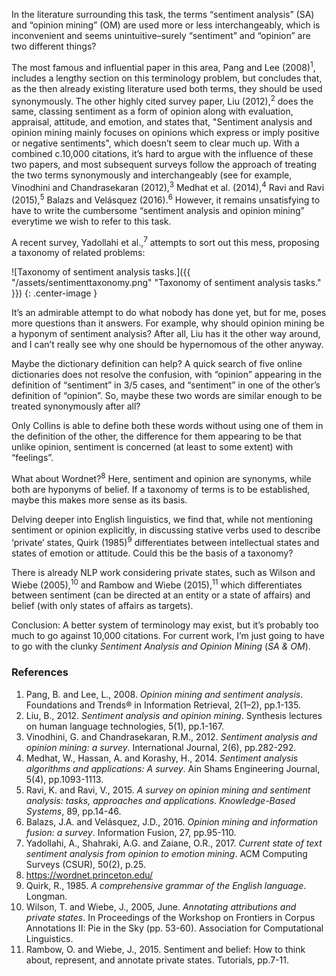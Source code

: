 In the literature surrounding this task, the terms “sentiment analysis” (SA) and “opinion mining” (OM) are used more or less interchangeably, which is inconvenient and seems unintuitive–surely “sentiment” and “opinion” are two different things?

The most famous and influential paper in this area, Pang and Lee (2008)<sup>1</sup>, includes a lengthy section on this terminology problem, but concludes that, as the then already existing literature used both terms, they should be used synonymously. The other highly cited survey paper, Liu (2012),<sup>2</sup> does the same, classing sentiment as a form of opinion along with evaluation, appraisal, attitude, and emotion, and states that, "Sentiment analysis and opinion mining mainly focuses on opinions which express or imply positive or negative sentiments", which doesn’t seem to clear much up. With a combined c.10,000 citations, it’s hard to argue with the influence of these two papers, and most subsequent surveys follow the approach of treating the two terms synonymously and interchangeably (see for example, Vinodhini and Chandrasekaran (2012),<sup>3</sup> Medhat et al. (2014),<sup>4</sup> Ravi and Ravi (2015),<sup>5</sup> Balazs and Velásquez (2016).<sup>6</sup> However, it remains unsatisfying to have to write the cumbersome “sentiment analysis and opinion mining” everytime we wish to refer to this task.

A recent survey, Yadollahi et al.,<sup>7</sup> attempts to sort out this mess, proposing a taxonomy of related problems:

![Taxonomy of sentiment analysis tasks.]({{ "/assets/sentimenttaxonomy.png" "Taxonomy of sentiment analysis tasks." }}) {: .center-image }

It’s an admirable attempt to do what nobody has done yet, but for me, poses more questions than it answers. For example, why should opinion mining be a hyponym of sentiment analysis? After all, Liu has it the other way around, and I can’t really see why one should be hypernomous of the other anyway.

Maybe the dictionary definition can help? A quick search of five online dictionaries does not resolve the confusion, with “opinion” appearing in the definition of “sentiment” in 3/5 cases, and “sentiment” in one of the other’s definition of “opinion”. So, maybe these two words are similar enough to be treated synonymously after all?

Only Collins is able to define both these words without using one of them in the definition of the other, the difference for them appearing to be that unlike opinion, sentiment is concerned (at least to some extent) with “feelings”. 

What about Wordnet?<sup>8</sup> Here, sentiment and opinion are synonyms, while both are hyponyms of belief. If a taxonomy of terms is to be established, maybe this makes more sense as its basis.

Delving deeper into English linguistics, we find that, while not mentioning sentiment or opinion explicitly, in discussing stative verbs used to describe ‘private’ states, Quirk (1985)<sup>9</sup> differentiates between intellectual states and states of emotion or attitude. Could this be the basis of a taxonomy?


There is already NLP work considering private states, such as Wilson and Wiebe (2005),<sup>10</sup> and Rambow and Wiebe (2015),<sup>11</sup> which differentiates between sentiment (can be directed at an entity or a state of affairs) and belief (with only states of affairs as targets).

Conclusion:
A better system of terminology may exist, but it’s probably too much to go against 10,000 citations. For current work, I’m just going to have to go with the clunky <em>Sentiment Analysis and Opinion Mining</em> (<em>SA & OM</em>).

<h3>References</h3>

1. Pang, B. and Lee, L., 2008. <em>Opinion mining and sentiment analysis</em>. Foundations and Trends® in Information Retrieval, 2(1–2), pp.1-135.
2. Liu, B., 2012. <em>Sentiment analysis and opinion mining</em>. Synthesis lectures on human language technologies, 5(1), pp.1-167. 
3. Vinodhini, G. and Chandrasekaran, R.M., 2012. <em>Sentiment analysis and opinion mining: a survey</em>. International Journal, 2(6), pp.282-292.
4. Medhat, W., Hassan, A. and Korashy, H., 2014. <em>Sentiment analysis algorithms and applications: A survey</em>. Ain Shams Engineering Journal, 5(4), pp.1093-1113. 
5. Ravi, K. and Ravi, V., 2015. <em>A survey on opinion mining and sentiment analysis: tasks, approaches and applications. Knowledge-Based Systems</em>, 89, pp.14-46.
6. Balazs, J.A. and Velásquez, J.D., 2016. <em>Opinion mining and information fusion: a survey</em>. Information Fusion, 27, pp.95-110.
7. Yadollahi, A., Shahraki, A.G. and Zaiane, O.R., 2017. <em>Current state of text sentiment analysis from opinion to emotion mining</em>. ACM Computing Surveys (CSUR), 50(2), p.25.
8. https://wordnet.princeton.edu/
9. Quirk, R., 1985. <em>A comprehensive grammar of the English language</em>. Longman.
10. Wilson, T. and Wiebe, J., 2005, June. <em>Annotating attributions and private states</em>. In Proceedings of the Workshop on Frontiers in Corpus Annotations II: Pie in the Sky (pp. 53-60). Association for Computational Linguistics.
11. Rambow, O. and Wiebe, J., 2015. Sentiment and belief: How to think about, represent, and annotate private states. Tutorials, pp.7-11.
